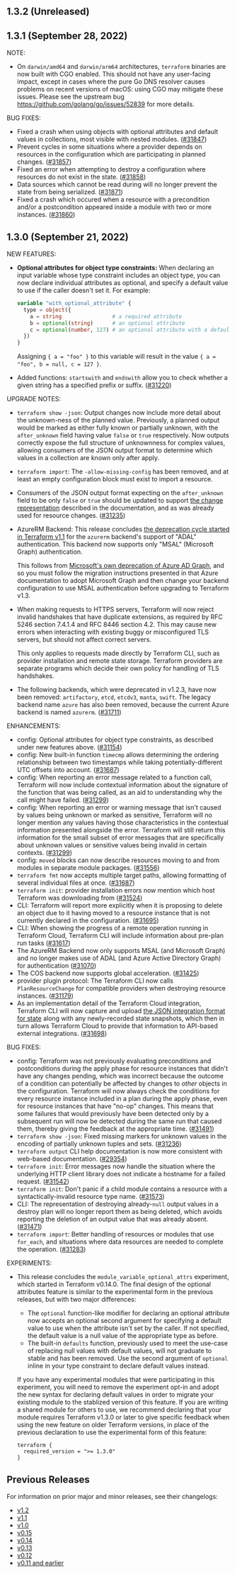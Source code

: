 ## 1.3.2 (Unreleased)

## 1.3.1 (September 28, 2022)

NOTE:
* On `darwin/amd64` and `darwin/arm64` architectures, `terraform` binaries are now built with CGO enabled. This should not have any user-facing impact, except in cases where the pure Go DNS resolver causes problems on recent versions of macOS: using CGO may mitigate these issues. Please see the upstream bug https://github.com/golang/go/issues/52839 for more details.

BUG FIXES:

* Fixed a crash when using objects with optional attributes and default values in collections, most visible with nested modules. ([#31847](https://github.com/hashicorp/terraform/issues/31847))
* Prevent cycles in some situations where a provider depends on resources in the configuration which are participating in planned changes. ([#31857](https://github.com/hashicorp/terraform/issues/31857))
* Fixed an error when attempting to destroy a configuration where resources do not exist in the state. ([#31858](https://github.com/hashicorp/terraform/issues/31858))
* Data sources which cannot be read during will no longer prevent the state from being serialized. ([#31871](https://github.com/hashicorp/terraform/issues/31871))
* Fixed a crash which occured when a resource with a precondition and/or a postcondition appeared inside a module with two or more instances. ([#31860](https://github.com/hashicorp/terraform/issues/31860))

## 1.3.0 (September 21, 2022)

NEW FEATURES:

* **Optional attributes for object type constraints:** When declaring an input variable whose type constraint includes an object type, you can now declare individual attributes as optional, and specify a default value to use if the caller doesn't set it. For example:

    ```terraform
    variable "with_optional_attribute" {
      type = object({
        a = string                # a required attribute
        b = optional(string)      # an optional attribute
        c = optional(number, 127) # an optional attribute with a default value
      })
    }
    ```

    Assigning `{ a = "foo" }` to this variable will result in the value `{ a = "foo", b = null, c = 127 }`.

* Added functions: `startswith` and `endswith` allow you to check whether a given string has a specified prefix or suffix. ([#31220](https://github.com/hashicorp/terraform/issues/31220))

UPGRADE NOTES:

* `terraform show -json`: Output changes now include more detail about the unknown-ness of the planned value. Previously, a planned output would be marked as either fully known or partially unknown, with the `after_unknown` field having value `false` or `true` respectively. Now outputs correctly expose the full structure of unknownness for complex values, allowing consumers of the JSON output format to determine which values in a collection are known only after apply.
* `terraform import`: The `-allow-missing-config` has been removed, and at least an empty configuration block must exist to import a resource.
* Consumers of the JSON output format expecting on the `after_unknown` field to be only `false` or `true` should be updated to support [the change representation](https://www.terraform.io/internals/json-format#change-representation) described in the documentation, and as was already used for resource changes. ([#31235](https://github.com/hashicorp/terraform/issues/31235))
* AzureRM Backend: This release concludes [the deprecation cycle started in Terraform v1.1](https://www.terraform.io/language/upgrade-guides/1-1#preparation-for-removing-azure-ad-graph-support-in-the-azurerm-backend) for the `azurerm` backend's support of "ADAL" authentication. This backend now supports only "MSAL" (Microsoft Graph) authentication.

    This follows from [Microsoft's own deprecation of Azure AD Graph](https://docs.microsoft.com/en-us/graph/migrate-azure-ad-graph-faq), and so you must follow the migration instructions presented in that Azure documentation to adopt Microsoft Graph and then change your backend configuration to use MSAL authentication before upgrading to Terraform v1.3.
* When making requests to HTTPS servers, Terraform will now reject invalid handshakes that have duplicate extensions, as required by RFC 5246 section 7.4.1.4 and RFC 8446 section 4.2. This may cause new errors when interacting with existing buggy or misconfigured TLS servers, but should not affect correct servers.

    This only applies to requests made directly by Terraform CLI, such as provider installation and remote state storage. Terraform providers are separate programs which decide their own policy for handling of TLS handshakes.
* The following backends, which were deprecated in v1.2.3, have now been removed: `artifactory`, `etcd`, `etcdv3`, `manta`, `swift`. The legacy backend name `azure` has also been removed, because the current Azure backend is named `azurerm`. ([#31711](https://github.com/hashicorp/terraform/issues/31711))

ENHANCEMENTS:

* config: Optional attributes for object type constraints, as described under new features above. ([#31154](https://github.com/hashicorp/terraform/issues/31154))
* config: New built-in function `timecmp` allows determining the ordering relationship between two timestamps while taking potentially-different UTC offsets into account. ([#31687](https://github.com/hashicorp/terraform/pull/31687))
* config: When reporting an error message related to a function call, Terraform will now include contextual information about the signature of the function that was being called, as an aid to understanding why the call might have failed. ([#31299](https://github.com/hashicorp/terraform/issues/31299))
* config: When reporting an error or warning message that isn't caused by values being unknown or marked as sensitive, Terraform will no longer mention any values having those characteristics in the contextual information presented alongside the error. Terraform will still return this information for the small subset of error messages that are specifically about unknown values or sensitive values being invalid in certain contexts. ([#31299](https://github.com/hashicorp/terraform/issues/31299))
* config: `moved` blocks can now describe resources moving to and from modules in separate module packages. ([#31556](https://github.com/hashicorp/terraform/issues/31556))
* `terraform fmt` now accepts multiple target paths, allowing formatting of several individual files at once. ([#31687](https://github.com/hashicorp/terraform/issues/31687))
* `terraform init`: provider installation errors now mention which host Terraform was downloading from ([#31524](https://github.com/hashicorp/terraform/issues/31524))
* CLI: Terraform will report more explicitly when it is proposing to delete an object due to it having moved to a resource instance that is not currently declared in the configuration. ([#31695](https://github.com/hashicorp/terraform/issues/31695))
* CLI: When showing the progress of a remote operation running in Terraform Cloud, Terraform CLI will include information about pre-plan run tasks ([#31617](https://github.com/hashicorp/terraform/issues/31617))
* The AzureRM Backend now only supports MSAL (and Microsoft Graph) and no longer makes use of ADAL (and Azure Active Directory Graph) for authentication ([#31070](https://github.com/hashicorp/terraform/issues/31070))
* The COS backend now supports global acceleration. ([#31425](https://github.com/hashicorp/terraform/issues/31425))
* provider plugin protocol: The Terraform CLI now calls `PlanResourceChange` for compatible providers when destroying resource instances. ([#31179](https://github.com/hashicorp/terraform/issues/31179))
* As an implementation detail of the Terraform Cloud integration, Terraform CLI will now capture and upload [the JSON integration format for state](https://www.terraform.io/internals/json-format#state-representation) along with any newly-recorded state snapshots, which then in turn allows Terraform Cloud to provide that information to API-based external integrations. ([#31698](https://github.com/hashicorp/terraform/issues/31698))

BUG FIXES:

* config: Terraform was not previously evaluating preconditions and postconditions during the apply phase for resource instances that didn't have any changes pending, which was incorrect because the outcome of a condition can potentially be affected by changes to _other_ objects in the configuration. Terraform will now always check the conditions for every resource instance included in a plan during the apply phase, even for resource instances that have "no-op" changes. This means that some failures that would previously have been detected only by a subsequent run will now be detected during the same run that caused them, thereby giving the feedback at the appropriate time. ([#31491](https://github.com/hashicorp/terraform/issues/31491))
* `terraform show -json`: Fixed missing markers for unknown values in the encoding of partially unknown tuples and sets. ([#31236](https://github.com/hashicorp/terraform/issues/31236))
* `terraform output` CLI help documentation is now more consistent with web-based documentation. ([#29354](https://github.com/hashicorp/terraform/issues/29354))
* `terraform init`: Error messages now handle the situation where the underlying HTTP client library does not indicate a hostname for a failed request. ([#31542](https://github.com/hashicorp/terraform/issues/31542))
* `terraform init`: Don't panic if a child module contains a resource with a syntactically-invalid resource type name. ([#31573](https://github.com/hashicorp/terraform/issues/31573))
* CLI: The representation of destroying already-`null` output values in a destroy plan will no longer report them as being deleted, which avoids reporting the deletion of an output value that was already absent. ([#31471](https://github.com/hashicorp/terraform/issues/31471))
* `terraform import`: Better handling of resources or modules that use `for_each`, and situations where data resources are needed to complete the operation. ([#31283](https://github.com/hashicorp/terraform/issues/31283))

EXPERIMENTS:

* This release concludes the `module_variable_optional_attrs` experiment, which started in Terraform v0.14.0. The final design of the optional attributes feature is similar to the experimental form in the previous releases, but with two major differences:
    * The `optional` function-like modifier for declaring an optional attribute now accepts an optional second argument for specifying a default value to use when the attribute isn't set by the caller. If not specified, the default value is a null value of the appropriate type as before.
    * The built-in `defaults` function, previously used to meet the use-case of replacing null values with default values, will not graduate to stable and has been removed. Use the second argument of `optional` inline in your type constraint to declare default values instead.

    If you have any experimental modules that were participating in this experiment, you will need to remove the experiment opt-in and adopt the new syntax for declaring default values in order to migrate your existing module to the stablized version of this feature. If you are writing a shared module for others to use, we recommend declaring that your module requires Terraform v1.3.0 or later to give specific feedback when using the new feature on older Terraform versions, in place of the previous declaration to use the experimental form of this feature:

    ```hcl
    terraform {
      required_version = ">= 1.3.0"
    }
    ```

## Previous Releases

For information on prior major and minor releases, see their changelogs:

* [v1.2](https://github.com/hashicorp/terraform/blob/v1.2/CHANGELOG.md)
* [v1.1](https://github.com/hashicorp/terraform/blob/v1.1/CHANGELOG.md)
* [v1.0](https://github.com/hashicorp/terraform/blob/v1.0/CHANGELOG.md)
* [v0.15](https://github.com/hashicorp/terraform/blob/v0.15/CHANGELOG.md)
* [v0.14](https://github.com/hashicorp/terraform/blob/v0.14/CHANGELOG.md)
* [v0.13](https://github.com/hashicorp/terraform/blob/v0.13/CHANGELOG.md)
* [v0.12](https://github.com/hashicorp/terraform/blob/v0.12/CHANGELOG.md)
* [v0.11 and earlier](https://github.com/hashicorp/terraform/blob/v0.11/CHANGELOG.md)

